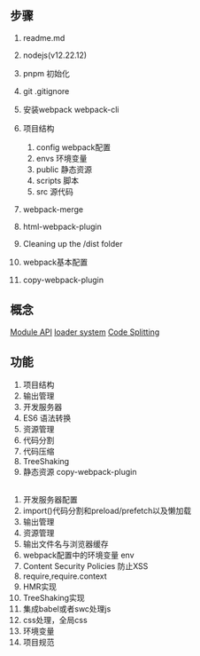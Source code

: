 ## 步骤
1. readme.md
2. nodejs(v12.22.12)
3. pnpm 初始化
4. git .gitignore
5. 安装webpack webpack-cli
6. 项目结构
   1. config                 webpack配置
   2. envs                   环境变量
   3. public                 静态资源
   4. scripts                脚本
   5. src                    源代码

7. webpack-merge
8. html-webpack-plugin
9. Cleaning up the /dist folder
10. webpack基本配置
11. copy-webpack-plugin



## 概念
[Module API](https://webpack.js.org/api/module-methods/)
[loader system](https://webpack.js.org/concepts/loaders/)
[Code Splitting](https://webpack.js.org/guides/code-splitting/)

## 功能
1. 项目结构
2. 输出管理
3. 开发服务器
4. ES6 语法转换
5. 资源管理
6. 代码分割
7. 代码压缩
8. TreeShaking
9. 静态资源 copy-webpack-plugin

## 
1. 开发服务器配置
2. import()代码分割和preload/prefetch以及懒加载
3. 输出管理
4. 资源管理
5. 输出文件名与浏览器缓存
6. webpack配置中的环境变量 env 
7. Content Security Policies 防止XSS
8. require,require.context
9. HMR实现
10. TreeShaking实现
11. 集成babel或者swc处理js
12. css处理，全局css
13. 环境变量
14. 项目规范